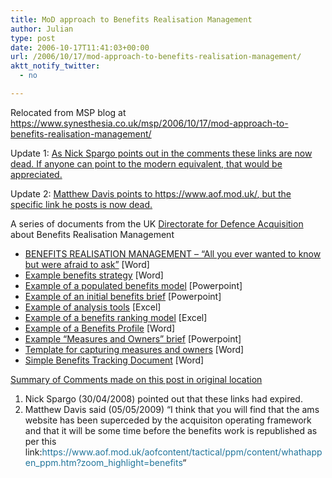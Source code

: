 ```yaml
---
title: MoD approach to Benefits Realisation Management
author: Julian
type: post
date: 2006-10-17T11:41:03+00:00
url: /2006/10/17/mod-approach-to-benefits-realisation-management/
aktt_notify_twitter:
  - no

---
```

Relocated from MSP blog at <https://www.synesthesia.co.uk/msp/2006/10/17/mod-approach-to-benefits-realisation-management/>

Update 1: <ins datetime="2008-05-18T10:38:20+00:00">As Nick Spargo points out in the comments these links are now dead. If anyone can point to the modern equivalent, that would be appreciated.</ins>

Update 2: <ins datetime="2009-11-27T08:47:48+00:00">Matthew Davis points to <a href="https://www.aof.mod.uk/">https://www.aof.mod.uk/</a>, but the specific link he posts is now dead.</ins>

A series of documents from the UK [Directorate for Defence Acquisition][1] about Benefits Realisation Management

  * [BENEFITS REALISATION MANAGEMENT – &#8220;All you ever wanted to know but were afraid to ask&#8221;][2] [Word]
  * [Example benefits strategy][3] [Word]
  * [Example of a populated benefits model][4] [Powerpoint]
  * [Example of an initial benefits brief][5] [Powerpoint]
  * [Example of analysis tools][6] [Excel]
  * [Example of a benefits ranking model][7] [Excel]
  * [Example of a Benefits Profile][8] [Word]
  * [Example “Measures and Owners” brief][9] [Powerpoint]
  * [Template for capturing measures and owners][10] [Word]
  * [Simple Benefits Tracking Document][11] [Word]

<span style="text-decoration: underline;">Summary of Comments made on this post in original location</span>

<ol class="decimal">
  <li>
    Nick Spargo (30/04/2008) pointed out that these links had expired.
  </li>
  <li>
    Matthew Davis said (05/05/2009) &#8220;I think that you will find that the ams website has been superceded by the acquisiton operating framework and that it will be some time before the benefits work is republished as per this link:<a style="outline-width: 0px; outline-style: initial; outline-color: initial; background-image: initial; background-repeat: initial; background-attachment: initial; -webkit-background-clip: initial; -webkit-background-origin: initial; background-color: transparent; color: #21759b; word-wrap: break-word; text-decoration: none; background-position: initial initial; padding: 0px; margin: 0px; border: 0px initial initial;" rel="nofollow" href="https://www.aof.mod.uk/aofcontent/tactical/ppm/content/whathappen_ppm.htm?zoom_highlight=benefits">https://www.aof.mod.uk/aofcontent/tactical/ppm/content/whathappen_ppm.htm?zoom_highlight=benefits</a>&#8220;
  </li>
</ol>

 [1]: https://www.ams.mod.uk/ams/content/docs/saweb/smartacq.htm
 [2]: https://www.ams.mod.uk/ams/content/docs/brm/brmguide.doc
 [3]: https://www.ams.mod.uk/ams/content/docs/brm/strategy.doc
 [4]: https://www.ams.mod.uk/ams/content/docs/brm/bdn.ppt
 [5]: https://www.ams.mod.uk/ams/content/docs/brm/brief.ppt
 [6]: https://www.ams.mod.uk/ams/content/docs/brm/tools1.xls
 [7]: https://www.ams.mod.uk/ams/content/docs/brm/tools2.xls
 [8]: https://www.ams.mod.uk/ams/content/docs/brm/profile.doc
 [9]: https://www.ams.mod.uk/ams/content/docs/brm/measowner.ppt
 [10]: https://www.ams.mod.uk/ams/content/docs/brm/motable.doc
 [11]: https://www.ams.mod.uk/ams/content/docs/brm/tracking.doc